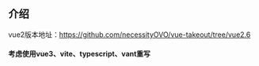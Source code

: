 ## 介绍
vue2版本地址：https://github.com/necessityOVO/vue-takeout/tree/vue2.6

#### 考虑使用vue3、vite、typescript、vant重写
